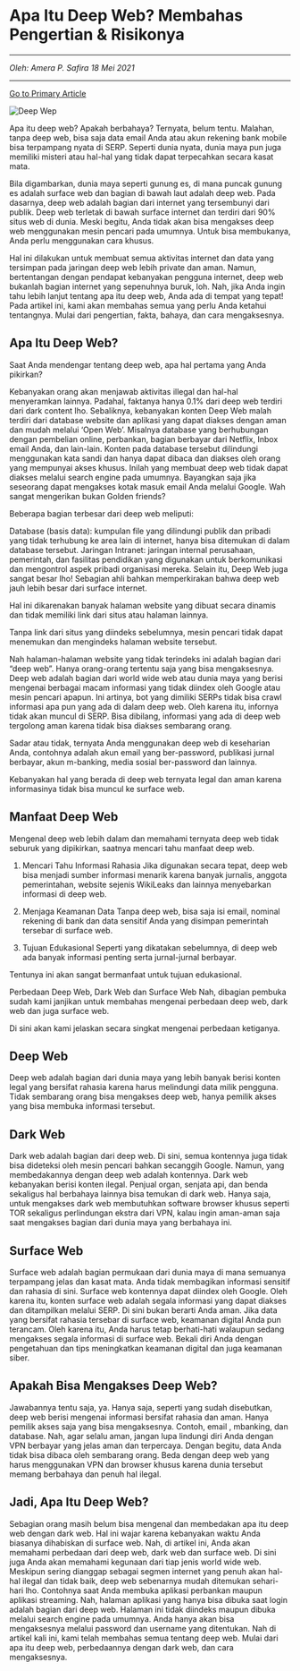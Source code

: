 # Apa Itu Deep Web? Membahas Pengertian & Risikonya

---

_Oleh: Amera P. Safira_
_18 Mei 2021_

---

[Go to Primary Article](https://www.goldenfast.net/blog/apa-itu-deep-web/)

![Deep Wep](https://www.goldenfast.net/blog/apa-itu-deep-web/)

Apa itu deep web? Apakah berbahaya? Ternyata, belum tentu. Malahan, tanpa deep web, bisa saja data email Anda atau akun rekening bank mobile bisa terpampang nyata di SERP. Seperti dunia nyata, dunia maya pun juga memiliki misteri atau hal-hal yang tidak dapat terpecahkan secara kasat mata.

Bila digambarkan, dunia maya seperti gunung es, di mana puncak gunung es adalah surface web dan bagian di bawah laut adalah deep web. Pada dasarnya, deep web adalah bagian dari internet yang tersembunyi dari publik. Deep web terletak di bawah surface internet dan terdiri dari 90% situs web di dunia. Meski begitu, Anda  tidak akan bisa mengakses deep web menggunakan mesin pencari pada umumnya. Untuk bisa membukanya, Anda perlu menggunakan cara khusus.

Hal ini dilakukan untuk membuat semua aktivitas internet dan data yang tersimpan pada jaringan deep web lebih private dan aman. Namun, bertentangan dengan pendapat kebanyakan pengguna internet, deep web bukanlah bagian internet yang sepenuhnya buruk, loh. Nah, jika Anda ingin tahu lebih lanjut tentang apa itu deep web, Anda ada di tempat yang tepat! Pada artikel ini, kami akan membahas semua yang perlu Anda ketahui tentangnya. Mulai dari pengertian, fakta, bahaya, dan cara mengaksesnya.

## Apa Itu Deep Web?
Saat Anda mendengar tentang deep web, apa hal pertama yang Anda pikirkan? 

Kebanyakan orang akan menjawab aktivitas illegal dan hal-hal menyeramkan lainnya. Padahal, faktanya hanya 0.1% dari deep web terdiri dari dark content lho. Sebaliknya, kebanyakan konten Deep Web malah terdiri dari database website dan aplikasi yang dapat diakses dengan aman dan mudah melalui ‘Open Web’. Misalnya database yang berhubungan dengan pembelian online, perbankan, bagian berbayar dari Netflix, Inbox email Anda, dan lain-lain. Konten pada database tersebut dilindungi menggunakan kata sandi dan hanya dapat dibaca dan diakses oleh orang yang mempunyai akses khusus. Inilah yang membuat deep web tidak dapat diakses melalui search engine pada umumnya. Bayangkan saja jika seseorang dapat mengakses kotak masuk email Anda melalui Google. Wah sangat mengerikan bukan Golden friends?


Beberapa bagian terbesar dari deep web meliputi:

Database (basis data): kumpulan file yang dilindungi publik dan pribadi yang tidak terhubung ke area lain di internet, hanya bisa ditemukan di dalam database tersebut.
Jaringan Intranet: jaringan internal perusahaan, pemerintah, dan fasilitas pendidikan yang digunakan untuk berkomunikasi dan mengontrol aspek pribadi organisasi mereka.
Selain itu, Deep Web juga sangat besar lho! Sebagian ahli bahkan memperkirakan bahwa deep web jauh lebih besar dari surface internet.

Hal ini dikarenakan banyak halaman website yang dibuat secara dinamis dan tidak memiliki link dari situs atau halaman lainnya.

Tanpa link dari situs yang diindeks sebelumnya, mesin pencari tidak dapat menemukan dan mengindeks halaman website tersebut.  

Nah halaman-halaman website yang tidak terindeks ini adalah bagian dari “deep web”. Hanya orang-orang tertentu saja yang bisa mengaksesnya. Deep web adalah bagian dari world wide web atau dunia maya yang berisi mengenai berbagai macam informasi yang tidak diindex oleh Google atau mesin pencari apapun. Ini artinya, bot yang dimiliki SERPs tidak bisa crawl informasi apa pun yang ada di dalam deep web. Oleh karena itu, infornya tidak akan muncul di SERP. Bisa dibilang, informasi yang ada di deep web tergolong aman karena tidak bisa diakses sembarang orang.

Sadar atau tidak, ternyata Anda menggunakan deep web di keseharian Anda, contohnya adalah akun email yang ber-password, publikasi jurnal berbayar, akun m-banking, media sosial ber-password dan lainnya.

Kebanyakan hal yang berada di deep web ternyata legal dan aman karena informasinya tidak bisa muncul ke surface web.

## Manfaat Deep Web
Mengenal deep web lebih dalam dan memahami ternyata deep web tidak seburuk yang dipikirkan, saatnya mencari tahu manfaat deep web.

1. Mencari Tahu Informasi Rahasia
Jika digunakan secara tepat, deep web bisa menjadi sumber informasi menarik karena banyak jurnalis, anggota pemerintahan, website sejenis WikiLeaks dan lainnya menyebarkan informasi di deep web.

2. Menjaga Keamanan Data
Tanpa deep web, bisa saja isi email, nominal rekening di bank dan data sensitif Anda yang disimpan pemerintah tersebar di surface web.

3. Tujuan Edukasional
Seperti yang dikatakan sebelumnya, di deep web ada banyak informasi penting serta jurnal-jurnal berbayar.

Tentunya ini akan sangat bermanfaat untuk tujuan edukasional.

Perbedaan Deep Web, Dark Web dan Surface Web
Nah, dibagian pembuka sudah kami janjikan untuk membahas mengenai perbedaan deep web, dark web dan juga surface web.

Di sini akan kami jelaskan secara singkat mengenai perbedaan ketiganya.

## Deep Web
Deep web adalah bagian dari dunia maya yang lebih banyak berisi konten legal yang bersifat rahasia karena harus melindungi data milik pengguna. Tidak sembarang orang bisa mengakses deep web, hanya pemilik akses yang bisa membuka informasi tersebut.

## Dark Web
Dark web adalah bagian dari deep web. Di sini, semua kontennya juga tidak bisa dideteksi oleh mesin pencari bahkan secanggih Google. Namun, yang membedakannya dengan deep web adalah kontennya. Dark web kebanyakan berisi konten ilegal. Penjual organ, senjata api, dan benda sekaligus hal berbahaya lainnya bisa temukan di dark web. Hanya saja, untuk mengakses dark web membutuhkan software browser khusus seperti TOR sekaligus perlindungan ekstra dari VPN, kalau ingin aman-aman saja saat mengakses bagian dari dunia maya yang berbahaya ini.

## Surface Web
Surface web adalah bagian permukaan dari dunia maya di mana semuanya terpampang jelas dan kasat mata. Anda tidak membagikan informasi sensitif dan rahasia di sini. Surface web kontennya dapat diindex oleh Google. Oleh karena itu, konten surface web adalah segala informasi yang dapat diakses dan ditampilkan melalui SERP. Di sini bukan berarti Anda aman. Jika data yang bersifat rahasia tersebar di surface web, keamanan digital Anda pun terancam. Oleh karena itu, Anda harus tetap berhati-hati walaupun sedang mengakses segala informasi di surface web. Bekali diri Anda dengan pengetahuan dan tips meningkatkan keamanan digital dan juga keamanan siber.

## Apakah Bisa Mengakses Deep Web?
Jawabannya tentu saja, ya. Hanya saja, seperti yang sudah disebutkan, deep web berisi mengenai informasi bersifat rahasia dan aman. Hanya pemilik akses saja yang bisa mengaksesnya. Contoh, email , mbanking, dan database. Nah, agar selalu aman, jangan lupa lindungi diri Anda dengan VPN berbayar yang jelas aman dan terpercaya. Dengan begitu, data Anda tidak bisa dibaca oleh sembarang orang. Beda dengan deep web yang harus menggunakan VPN dan browser khusus karena dunia tersebut memang berbahaya dan penuh hal ilegal.

## Jadi, Apa Itu Deep Web?
Sebagian orang masih belum bisa mengenal dan membedakan apa itu deep web dengan dark web. Hal ini wajar karena kebanyakan waktu Anda biasanya dihabiskan di surface web. Nah, di artikel ini, Anda akan memahami perbedaan dari deep web, dark web dan surface web. Di sini juga Anda akan memahami kegunaan dari tiap jenis world wide web. Meskipun sering dianggap sebagai segmen internet yang penuh akan hal-hal ilegal dan tidak baik, deep web sebenarnya mudah ditemukan sehari-hari lho. Contohnya saat Anda membuka aplikasi perbankan maupun aplikasi streaming. Nah, halaman aplikasi yang hanya bisa dibuka saat login adalah bagian dari deep web. Halaman ini tidak diindeks maupun dibuka melalui search engine pada umumnya. Anda hanya akan bisa mengaksesnya melalui password dan username yang ditentukan. Nah di artikel kali ini, kami telah membahas semua tentang deep web. Mulai dari apa itu deep web, perbedaannya dengan dark web, dan cara mengaksesnya.
